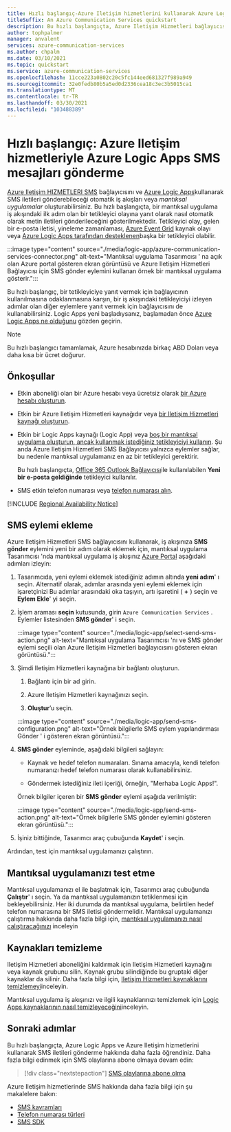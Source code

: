 ```yaml
---
title: Hızlı başlangıç-Azure Iletişim hizmetlerini kullanarak Azure Logic Apps SMS mesajları gönderin
titleSuffix: An Azure Communication Services quickstart
description: Bu hızlı başlangıçta, Azure Iletişim Hizmetleri bağlayıcısını kullanarak Azure Logic Apps iş akışlarında SMS iletileri gönderme hakkında bilgi edinin.
author: tophpalmer
manager: anvalent
services: azure-communication-services
ms.author: chpalm
ms.date: 03/10/2021
ms.topic: quickstart
ms.service: azure-communication-services
ms.openlocfilehash: 11cce223a0802c20c5fc144eed681327f989a949
ms.sourcegitcommit: 32e0fedb80b5a5ed0d2336cea18c3ec3b5015ca1
ms.translationtype: MT
ms.contentlocale: tr-TR
ms.lasthandoff: 03/30/2021
ms.locfileid: "103488389"
---
```

# <a name="quickstart-send-sms-messages-in-azure-logic-apps-with-azure-communication-services"></a>Hızlı başlangıç: Azure Iletişim hizmetleriyle Azure Logic Apps SMS mesajları gönderme

[Azure Iletişim HIZMETLERI SMS](../../overview.md) bağlayıcısını ve [Azure Logic Apps](../../../logic-apps/logic-apps-overview.md)kullanarak SMS iletileri gönderebileceği otomatik iş akışları veya *mantıksal uygulamalar* oluşturabilirsiniz. Bu hızlı başlangıçta, bir mantıksal uygulama iş akışındaki ilk adım olan bir tetikleyici olayına yanıt olarak nasıl otomatik olarak metin iletileri gönderileceğini gösterilmektedir. Tetikleyici olay, gelen bir e-posta iletisi, yineleme zamanlaması, [Azure Event Grid](../../../event-grid/overview.md) kaynak olayı veya [Azure Logic Apps tarafından desteklenen](/connectors/connector-reference/connector-reference-logicapps-connectors)başka bir tetikleyici olabilir.

:::image type="content" source="./media/logic-app/azure-communication-services-connector.png" alt-text="Mantıksal uygulama Tasarımcısı ' na açık olan Azure portal gösteren ekran görüntüsü ve Azure Iletişim Hizmetleri Bağlayıcısı için SMS gönder eylemini kullanan örnek bir mantıksal uygulama gösterir.":::

Bu hızlı başlangıç, bir tetikleyiciye yanıt vermek için bağlayıcının kullanılmasına odaklanmasına karşın, bir iş akışındaki tetikleyiciyi izleyen adımlar olan diğer eylemlere yanıt vermek için bağlayıcısını de kullanabilirsiniz. Logic Apps yeni başladıysanız, başlamadan önce [Azure Logic Apps ne olduğunu](../../../logic-apps/logic-apps-overview.md) gözden geçirin.

> [!NOTE]
> Bu hızlı başlangıcı tamamlamak, Azure hesabınızda birkaç ABD Doları veya daha kısa bir ücret doğurur.

## <a name="prerequisites"></a>Önkoşullar

- Etkin aboneliği olan bir Azure hesabı veya ücretsiz olarak [bir Azure hesabı oluşturun](https://azure.microsoft.com/free/?WT.mc_id=A261C142F).

- Etkin bir Azure Iletişim Hizmetleri kaynağıdır veya [bir Iletişim Hizmetleri kaynağı oluşturun](../create-communication-resource.md).

- Etkin bir Logic Apps kaynağı (Logic App) veya [boş bir mantıksal uygulama oluşturun, ancak kullanmak istediğiniz tetikleyiciyi kullanın](../../../logic-apps/quickstart-create-first-logic-app-workflow.md). Şu anda Azure Iletişim Hizmetleri SMS Bağlayıcısı yalnızca eylemler sağlar, bu nedenle mantıksal uygulamanız en az bir tetikleyici gerektirir.

  Bu hızlı başlangıçta, [Office 365 Outlook Bağlayıcısı](/connectors/office365/)ile kullanılabilen **Yeni bir e-posta geldiğinde** tetikleyici kullanılır.

- SMS etkin telefon numarası veya [telefon numarası alın](./get-phone-number.md).

[!INCLUDE [Regional Availability Notice](../../includes/regional-availability-include.md)]

## <a name="add-an-sms-action"></a>SMS eylemi ekleme

Azure Iletişim Hizmetleri SMS bağlayıcısını kullanarak, iş akışınıza **SMS gönder** eylemini yeni bir adım olarak eklemek için, mantıksal uygulama Tasarımcısı 'nda mantıksal uygulama iş akışınız [Azure Portal](https://portal.azure.com) aşağıdaki adımları izleyin:

1. Tasarımcıda, yeni eylemi eklemek istediğiniz adımın altında **yeni adım**' ı seçin. Alternatif olarak, adımlar arasında yeni eylemi eklemek için işaretçinizi Bu adımlar arasındaki oka taşıyın, artı işaretini ( **+** ) seçin ve **Eylem Ekle**' yi seçin.

1. İşlem araması **seçin** kutusunda, girin `Azure Communication Services` . Eylemler listesinden **SMS gönder**' i seçin.

   :::image type="content" source="./media/logic-app/select-send-sms-action.png" alt-text="Mantıksal uygulama Tasarımcısı 'nı ve SMS gönder eylemi seçili olan Azure Iletişim Hizmetleri bağlayıcısını gösteren ekran görüntüsü.":::

1. Şimdi Iletişim Hizmetleri kaynağına bir bağlantı oluşturun.

   1. Bağlantı için bir ad girin.

   1. Azure Iletişim Hizmetleri kaynağınızı seçin.

   1. **Oluştur**’u seçin.

   :::image type="content" source="./media/logic-app/send-sms-configuration.png" alt-text="Örnek bilgilerle SMS eylem yapılandırması Gönder ' i gösteren ekran görüntüsü.":::

1. **SMS gönder** eyleminde, aşağıdaki bilgileri sağlayın: 

   * Kaynak ve hedef telefon numaraları. Sınama amacıyla, kendi telefon numaranızı hedef telefon numarası olarak kullanabilirsiniz.

   * Göndermek istediğiniz ileti içeriği, örneğin, "Merhaba Logic Apps!".

   Örnek bilgiler içeren bir **SMS gönder** eylemi aşağıda verilmiştir:

   :::image type="content" source="./media/logic-app/send-sms-action.png" alt-text="Örnek bilgilerle SMS gönder eylemini gösteren ekran görüntüsü.":::

1. İşiniz bittiğinde, Tasarımcı araç çubuğunda **Kaydet**' i seçin.

Ardından, test için mantıksal uygulamanızı çalıştırın.

## <a name="test-your-logic-app"></a>Mantıksal uygulamanızı test etme

Mantıksal uygulamanızı el ile başlatmak için, Tasarımcı araç çubuğunda **Çalıştır**' ı seçin. Ya da mantıksal uygulamanızın tetiklenmesi için bekleyebilirsiniz. Her iki durumda da mantıksal uygulama, belirtilen hedef telefon numarasına bir SMS iletisi göndermelidir. Mantıksal uygulamanızı çalıştırma hakkında daha fazla bilgi için, [mantıksal uygulamanızı nasıl çalıştıracağınızı](../../../logic-apps/quickstart-create-first-logic-app-workflow.md#run-your-logic-app) inceleyin

## <a name="clean-up-resources"></a>Kaynakları temizleme

Iletişim Hizmetleri aboneliğini kaldırmak için Iletişim Hizmetleri kaynağını veya kaynak grubunu silin. Kaynak grubu silindiğinde bu gruptaki diğer kaynaklar da silinir. Daha fazla bilgi için, [Iletişim Hizmetleri kaynaklarını temizlemeyi](../create-communication-resource.md#clean-up-resources)inceleyin.

Mantıksal uygulama iş akışınızı ve ilgili kaynaklarınızı temizlemek için [Logic Apps kaynaklarının nasıl temizleyeceğini](../../../logic-apps/quickstart-create-first-logic-app-workflow.md#clean-up-resources)inceleyin.

## <a name="next-steps"></a>Sonraki adımlar

Bu hızlı başlangıçta, Azure Logic Apps ve Azure Iletişim hizmetlerini kullanarak SMS iletileri gönderme hakkında daha fazla öğrendiniz. Daha fazla bilgi edinmek için SMS olaylarına abone olmaya devam edin:

> [!div class="nextstepaction"]
> [SMS olaylarına abone olma](./handle-sms-events.md)

Azure Iletişim hizmetlerinde SMS hakkında daha fazla bilgi için şu makalelere bakın:

- [SMS kavramları](../../concepts/telephony-sms/concepts.md)
- [Telefon numarası türleri](../../concepts/telephony-sms/plan-solution.md)
- [SMS SDK](../../concepts/telephony-sms/sdk-features.md)
